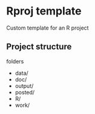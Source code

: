 # Rproj template
Custom template for an R project

## Project structure
folders
- data/
- doc/
- output/
- posted/
- R/
- work/
